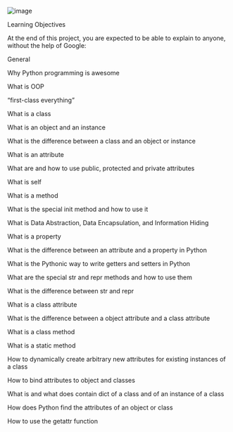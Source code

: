 ![image](https://user-images.githubusercontent.com/105164799/197176004-a6d6b317-60bf-4220-a819-7c5901370d4c.png)

Learning Objectives

At the end of this project, you are expected to be able to explain to anyone, without the help of Google:

General

Why Python programming is awesome

What is OOP

“first-class everything”

What is a class

What is an object and an instance

What is the difference between a class and an object or instance

What is an attribute

What are and how to use public, protected and private attributes

What is self

What is a method

What is the special init method and how to use it

What is Data Abstraction, Data Encapsulation, and Information Hiding

What is a property

What is the difference between an attribute and a property in Python

What is the Pythonic way to write getters and setters in Python

What are the special str and repr methods and how to use them

What is the difference between str and repr

What is a class attribute

What is the difference between a object attribute and a class attribute

What is a class method

What is a static method

How to dynamically create arbitrary new attributes for existing instances of a class

How to bind attributes to object and classes

What is and what does contain dict of a class and of an instance of a class

How does Python find the attributes of an object or class

How to use the getattr function
